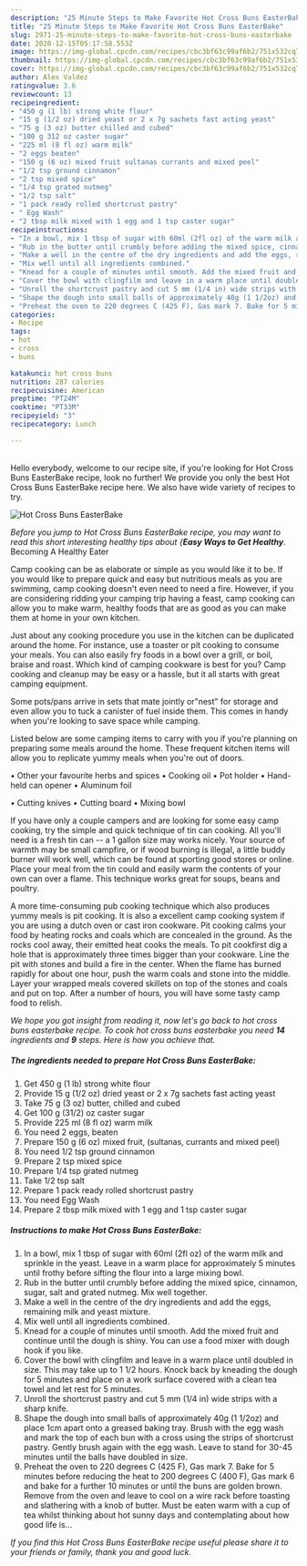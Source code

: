 ```yaml
---
description: "25 Minute Steps to Make Favorite Hot Cross Buns EasterBake"
title: "25 Minute Steps to Make Favorite Hot Cross Buns EasterBake"
slug: 2971-25-minute-steps-to-make-favorite-hot-cross-buns-easterbake
date: 2020-12-15T05:17:58.553Z
image: https://img-global.cpcdn.com/recipes/cbc3bf63c99af6b2/751x532cq70/hot-cross-buns-easterbake-recipe-main-photo.jpg
thumbnail: https://img-global.cpcdn.com/recipes/cbc3bf63c99af6b2/751x532cq70/hot-cross-buns-easterbake-recipe-main-photo.jpg
cover: https://img-global.cpcdn.com/recipes/cbc3bf63c99af6b2/751x532cq70/hot-cross-buns-easterbake-recipe-main-photo.jpg
author: Alex Valdez
ratingvalue: 3.6
reviewcount: 13
recipeingredient:
- "450 g (1 lb) strong white flour"
- "15 g (1/2 oz) dried yeast or 2 x 7g sachets fast acting yeast"
- "75 g (3 oz) butter chilled and cubed"
- "100 g 312 oz caster sugar"
- "225 ml (8 fl oz) warm milk"
- "2 eggs beaten"
- "150 g (6 oz) mixed fruit sultanas currants and mixed peel"
- "1/2 tsp ground cinnamon"
- "2 tsp mixed spice"
- "1/4 tsp grated nutmeg"
- "1/2 tsp salt"
- "1 pack ready rolled shortcrust pastry"
- " Egg Wash"
- "2 tbsp milk mixed with 1 egg and 1 tsp caster sugar"
recipeinstructions:
- "In a bowl, mix 1 tbsp of sugar with 60ml (2fl oz) of the warm milk and sprinkle in the yeast. Leave in a warm place for approximately 5 minutes until frothy before sifting the flour into a large mixing bowl."
- "Rub in the butter until crumbly before adding the mixed spice, cinnamon, sugar, salt and grated nutmeg. Mix well together."
- "Make a well in the centre of the dry ingredients and add the eggs, remaining milk and yeast mixture."
- "Mix well until all ingredients combined."
- "Knead for a couple of minutes until smooth. Add the mixed fruit and continue until the dough is shiny. You can use a food mixer with dough hook if you like."
- "Cover the bowl with clingfilm and leave in a warm place until doubled in size. This may take up to 1 1/2 hours. Knock back by kneading the dough for 5 minutes and place on a work surface covered with a clean tea towel and let rest for 5 minutes."
- "Unroll the shortcrust pastry and cut 5 mm (1/4 in) wide strips with a sharp knife."
- "Shape the dough into small balls of approximately 40g (1 1/2oz) and place 1cm apart onto a greased baking tray. Brush with the egg wash and mark the top of each bun with a cross using the strips of shortcrust pastry. Gently brush again with the egg wash. Leave to stand for 30-45 minutes until the balls have doubled in size."
- "Preheat the oven to 220 degrees C (425 F), Gas mark 7. Bake for 5 minutes before reducing the heat to 200 degrees C (400 F), Gas mark 6 and bake for a further 10 minutes or until the buns are golden brown. Remove from the oven and leave to cool on a wire rack before toasting and slathering with a knob of butter. Must be eaten warm with a cup of tea whilst thinking about hot sunny days and contemplating about how good life is..."
categories:
- Recipe
tags:
- hot
- cross
- buns

katakunci: hot cross buns 
nutrition: 287 calories
recipecuisine: American
preptime: "PT24M"
cooktime: "PT33M"
recipeyield: "3"
recipecategory: Lunch

---
```

<br>
Hello everybody, welcome to our recipe site, if you're looking for Hot Cross Buns EasterBake recipe, look no further! We provide you only the best Hot Cross Buns EasterBake recipe here. We also have wide variety of recipes to try.
<br>


![Hot Cross Buns EasterBake](https://img-global.cpcdn.com/recipes/cbc3bf63c99af6b2/751x532cq70/hot-cross-buns-easterbake-recipe-main-photo.jpg)

<i>Before you jump to Hot Cross Buns EasterBake recipe, you may want to read this short interesting healthy tips about {<strong>Easy Ways to Get Healthy</strong>.</i>
Becoming A Healthy Eater

    
Camp cooking can be as elaborate or simple as you would like it to be. If you would like to prepare quick and easy but nutritious meals as you are swimming, camp cooking doesn't even need to need a fire. However, if you are considering ridding your camping trip having a feast, camp cooking can allow you to make warm, healthy foods that are as good as you can make them at home in your own kitchen.

 Just about any cooking procedure you use in the kitchen can be duplicated around the home. For instance, use a toaster or pit cooking to consume your meals. You can also easily fry foods in a bowl over a grill, or boil, braise and roast. Which kind of camping cookware is best for you? Camp cooking and cleanup may be easy or a hassle, but it all starts with great camping equipment.

Some pots/pans arrive in sets that mate jointly or"nest" for storage and even allow you to tuck a canister of fuel inside them. This comes in handy when you're looking to save space while camping.

Listed below are some camping items to carry with you if you're planning on preparing some meals around the home. These frequent kitchen items will allow you to replicate yummy meals when you're out of doors.


• Other your favourite herbs and spices
• Cooking oil
• Pot holder
• Hand-held can opener
• Aluminum foil

• Cutting knives
• Cutting board
• Mixing bowl


If you have only a couple campers and are looking for some easy camp cooking, try the simple and quick technique of tin can cooking. All you'll need is a fresh tin can -- a 1 gallon size may works nicely. Your source of warmth may be small campfire, or if wood burning is illegal, a little buddy burner will work well, which can be found at sporting good stores or online. Place your meal from the tin could and easily warm the contents of your own can over a flame.  This technique works great for soups, beans and poultry.

A more time-consuming pub cooking technique which also produces yummy meals is pit cooking.  It is also a excellent camp cooking system if you are using a dutch oven or cast iron cookware. Pit cooking calms your food by heating rocks and coals which are concealed in the ground. As the rocks cool away, their emitted heat cooks the meals. To pit cookfirst dig a hole that is approximately three times bigger than your cookware. Line the pit with stones and build a fire in the center. When the flame has burned rapidly for about one hour, push the warm coals and stone into the middle. Layer your wrapped meals covered skillets on top of the stones and coals and put on top. After a number of hours, you will have some tasty camp food to relish.


<i>We hope you got insight from reading it, now let's go back to hot cross buns easterbake recipe. To cook hot cross buns easterbake you need <strong>14</strong> ingredients and <strong>9</strong> steps. Here is how you achieve that.
</i>

##### The ingredients needed to prepare Hot Cross Buns EasterBake:

1. Get 450 g (1 lb) strong white flour
1. Provide 15 g (1/2 oz) dried yeast or 2 x 7g sachets fast acting yeast
1. Take 75 g (3 oz) butter, chilled and cubed
1. Get 100 g (31/2) oz caster sugar
1. Provide 225 ml (8 fl oz) warm milk
1. You need 2 eggs, beaten
1. Prepare 150 g (6 oz) mixed fruit, (sultanas, currants and mixed peel)
1. You need 1/2 tsp ground cinnamon
1. Prepare 2 tsp mixed spice
1. Prepare 1/4 tsp grated nutmeg
1. Take 1/2 tsp salt
1. Prepare 1 pack ready rolled shortcrust pastry
1. You need  Egg Wash
1. Prepare 2 tbsp milk mixed with 1 egg and 1 tsp caster sugar


##### Instructions to make Hot Cross Buns EasterBake:

1. In a bowl, mix 1 tbsp of sugar with 60ml (2fl oz) of the warm milk and sprinkle in the yeast. Leave in a warm place for approximately 5 minutes until frothy before sifting the flour into a large mixing bowl.
1. Rub in the butter until crumbly before adding the mixed spice, cinnamon, sugar, salt and grated nutmeg. Mix well together.
1. Make a well in the centre of the dry ingredients and add the eggs, remaining milk and yeast mixture.
1. Mix well until all ingredients combined.
1. Knead for a couple of minutes until smooth. Add the mixed fruit and continue until the dough is shiny. You can use a food mixer with dough hook if you like.
1. Cover the bowl with clingfilm and leave in a warm place until doubled in size. This may take up to 1 1/2 hours. Knock back by kneading the dough for 5 minutes and place on a work surface covered with a clean tea towel and let rest for 5 minutes.
1. Unroll the shortcrust pastry and cut 5 mm (1/4 in) wide strips with a sharp knife.
1. Shape the dough into small balls of approximately 40g (1 1/2oz) and place 1cm apart onto a greased baking tray. Brush with the egg wash and mark the top of each bun with a cross using the strips of shortcrust pastry. Gently brush again with the egg wash. Leave to stand for 30-45 minutes until the balls have doubled in size.
1. Preheat the oven to 220 degrees C (425 F), Gas mark 7. Bake for 5 minutes before reducing the heat to 200 degrees C (400 F), Gas mark 6 and bake for a further 10 minutes or until the buns are golden brown. Remove from the oven and leave to cool on a wire rack before toasting and slathering with a knob of butter. Must be eaten warm with a cup of tea whilst thinking about hot sunny days and contemplating about how good life is...




<i>If you find this Hot Cross Buns EasterBake recipe useful please share it to your friends or family, thank you and good luck.</i>
